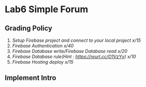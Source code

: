 # Lab6 Simple Forum
## Grading Policy
1. *Setup Firebase project and connect to your local project x/15*
2. *Firebase Authentication x/40*
3. *Firebase Database write/Firebase Database read x/20*
4. *Firebase Database rule(Hint : https://reurl.cc/O1VzYv) x/10*
5. *Firebase Hosting deploy x/15*

## Implement Intro